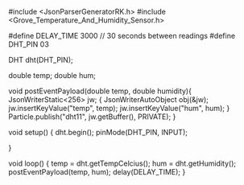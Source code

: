 
#include <JsonParserGeneratorRK.h>
#include <Grove_Temperature_And_Humidity_Sensor.h>

#define DELAY_TIME 3000 // 30 seconds between readings
#define DHT_PIN 03

DHT dht(DHT_PIN);

double temp;
double hum;

void postEventPayload(double temp, double humidity){
    JsonWriterStatic<256> jw;
    {
        JsonWriterAutoObject obj(&jw);
        jw.insertKeyValue("temp", temp);
        jw.insertKeyValue("hum", hum);
    }
    Particle.publish("dht11", jw.getBuffer(), PRIVATE);
}

void setup() {
    dht.begin();
    pinMode(DHT_PIN, INPUT);

}

void loop() {
    temp = dht.getTempCelcius();
    hum = dht.getHumidity();
    postEventPayload(temp, hum);
    delay(DELAY_TIME);
}
